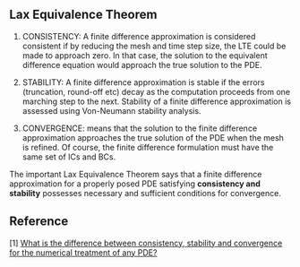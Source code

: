 ## Lax Equivalence Theorem


1. CONSISTENCY: A finite difference approximation is considered consistent if by reducing the mesh and time step size, the LTE could be made to approach zero. In that case, the solution to the equivalent difference equation would approach the true solution to the PDE.

2. STABILITY: A finite difference approximation is stable if the errors (truncation, round-off etc) decay as the computation proceeds from one marching step to the next. Stability of a finite difference approximation is assessed using Von-Neumann stability analysis.

3. CONVERGENCE: means that the solution to the finite difference approximation approaches the true solution of the PDE when the mesh is refined. Of course, the finite difference formulation must have the same set of ICs and BCs.

The important Lax Equivalence Theorem says that a finite difference approximation for a properly posed PDE satisfying **consistency and stability** possesses necessary and sufficient conditions for convergence.


## Reference

[1] [What is the difference between consistency, stability and convergence for the numerical treatment of any PDE?](https://www.researchgate.net/post/What_is_the_difference_between_consistency_stability_and_convergence_for_the_numerical_treatment_of_any_PDE)